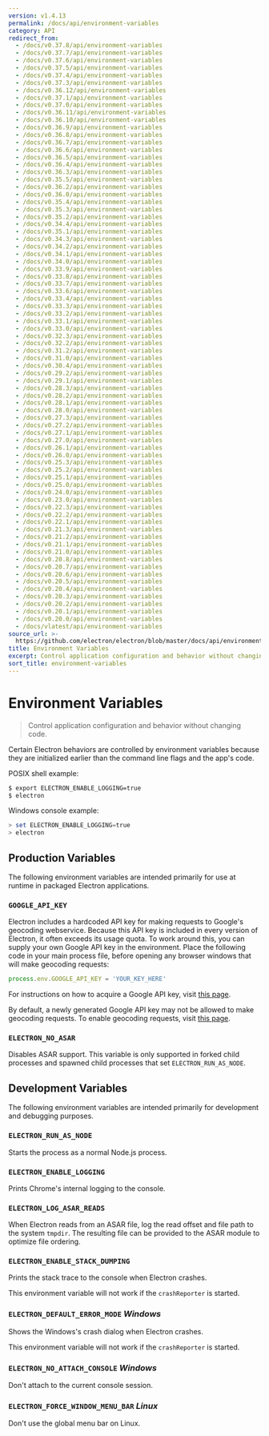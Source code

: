 ```yaml
---
version: v1.4.13
permalink: /docs/api/environment-variables
category: API
redirect_from:
  - /docs/v0.37.8/api/environment-variables
  - /docs/v0.37.7/api/environment-variables
  - /docs/v0.37.6/api/environment-variables
  - /docs/v0.37.5/api/environment-variables
  - /docs/v0.37.4/api/environment-variables
  - /docs/v0.37.3/api/environment-variables
  - /docs/v0.36.12/api/environment-variables
  - /docs/v0.37.1/api/environment-variables
  - /docs/v0.37.0/api/environment-variables
  - /docs/v0.36.11/api/environment-variables
  - /docs/v0.36.10/api/environment-variables
  - /docs/v0.36.9/api/environment-variables
  - /docs/v0.36.8/api/environment-variables
  - /docs/v0.36.7/api/environment-variables
  - /docs/v0.36.6/api/environment-variables
  - /docs/v0.36.5/api/environment-variables
  - /docs/v0.36.4/api/environment-variables
  - /docs/v0.36.3/api/environment-variables
  - /docs/v0.35.5/api/environment-variables
  - /docs/v0.36.2/api/environment-variables
  - /docs/v0.36.0/api/environment-variables
  - /docs/v0.35.4/api/environment-variables
  - /docs/v0.35.3/api/environment-variables
  - /docs/v0.35.2/api/environment-variables
  - /docs/v0.34.4/api/environment-variables
  - /docs/v0.35.1/api/environment-variables
  - /docs/v0.34.3/api/environment-variables
  - /docs/v0.34.2/api/environment-variables
  - /docs/v0.34.1/api/environment-variables
  - /docs/v0.34.0/api/environment-variables
  - /docs/v0.33.9/api/environment-variables
  - /docs/v0.33.8/api/environment-variables
  - /docs/v0.33.7/api/environment-variables
  - /docs/v0.33.6/api/environment-variables
  - /docs/v0.33.4/api/environment-variables
  - /docs/v0.33.3/api/environment-variables
  - /docs/v0.33.2/api/environment-variables
  - /docs/v0.33.1/api/environment-variables
  - /docs/v0.33.0/api/environment-variables
  - /docs/v0.32.3/api/environment-variables
  - /docs/v0.32.2/api/environment-variables
  - /docs/v0.31.2/api/environment-variables
  - /docs/v0.31.0/api/environment-variables
  - /docs/v0.30.4/api/environment-variables
  - /docs/v0.29.2/api/environment-variables
  - /docs/v0.29.1/api/environment-variables
  - /docs/v0.28.3/api/environment-variables
  - /docs/v0.28.2/api/environment-variables
  - /docs/v0.28.1/api/environment-variables
  - /docs/v0.28.0/api/environment-variables
  - /docs/v0.27.3/api/environment-variables
  - /docs/v0.27.2/api/environment-variables
  - /docs/v0.27.1/api/environment-variables
  - /docs/v0.27.0/api/environment-variables
  - /docs/v0.26.1/api/environment-variables
  - /docs/v0.26.0/api/environment-variables
  - /docs/v0.25.3/api/environment-variables
  - /docs/v0.25.2/api/environment-variables
  - /docs/v0.25.1/api/environment-variables
  - /docs/v0.25.0/api/environment-variables
  - /docs/v0.24.0/api/environment-variables
  - /docs/v0.23.0/api/environment-variables
  - /docs/v0.22.3/api/environment-variables
  - /docs/v0.22.2/api/environment-variables
  - /docs/v0.22.1/api/environment-variables
  - /docs/v0.21.3/api/environment-variables
  - /docs/v0.21.2/api/environment-variables
  - /docs/v0.21.1/api/environment-variables
  - /docs/v0.21.0/api/environment-variables
  - /docs/v0.20.8/api/environment-variables
  - /docs/v0.20.7/api/environment-variables
  - /docs/v0.20.6/api/environment-variables
  - /docs/v0.20.5/api/environment-variables
  - /docs/v0.20.4/api/environment-variables
  - /docs/v0.20.3/api/environment-variables
  - /docs/v0.20.2/api/environment-variables
  - /docs/v0.20.1/api/environment-variables
  - /docs/v0.20.0/api/environment-variables
  - /docs/vlatest/api/environment-variables
source_url: >-
  https://github.com/electron/electron/blob/master/docs/api/environment-variables.md
title: Environment Variables
excerpt: Control application configuration and behavior without changing code.
sort_title: environment-variables
---
```

# Environment Variables

> Control application configuration and behavior without changing code.

Certain Electron behaviors are controlled by environment variables because they are initialized earlier than the command line flags and the app's code.

POSIX shell example:

```bash
$ export ELECTRON_ENABLE_LOGGING=true
$ electron
```

Windows console example:

```powershell
> set ELECTRON_ENABLE_LOGGING=true
> electron
```

## Production Variables

The following environment variables are intended primarily for use at runtime in packaged Electron applications.

### `GOOGLE_API_KEY`

Electron includes a hardcoded API key for making requests to Google's geocoding webservice. Because this API key is included in every version of Electron, it often exceeds its usage quota. To work around this, you can supply your own Google API key in the environment. Place the following code in your main process file, before opening any browser windows that will make geocoding requests:

```javascript
process.env.GOOGLE_API_KEY = 'YOUR_KEY_HERE'
```

For instructions on how to acquire a Google API key, visit [this page](https://www.chromium.org/developers/how-tos/api-keys).

By default, a newly generated Google API key may not be allowed to make geocoding requests. To enable geocoding requests, visit [this page](https://console.developers.google.com/apis/api/geolocation/overview).

### `ELECTRON_NO_ASAR`

Disables ASAR support. This variable is only supported in forked child processes and spawned child processes that set `ELECTRON_RUN_AS_NODE`.

## Development Variables

The following environment variables are intended primarily for development and debugging purposes.

### `ELECTRON_RUN_AS_NODE`

Starts the process as a normal Node.js process.

### `ELECTRON_ENABLE_LOGGING`

Prints Chrome's internal logging to the console.

### `ELECTRON_LOG_ASAR_READS`

When Electron reads from an ASAR file, log the read offset and file path to the system `tmpdir`. The resulting file can be provided to the ASAR module to optimize file ordering.

### `ELECTRON_ENABLE_STACK_DUMPING`

Prints the stack trace to the console when Electron crashes.

This environment variable will not work if the `crashReporter` is started.

### `ELECTRON_DEFAULT_ERROR_MODE` _Windows_

Shows the Windows's crash dialog when Electron crashes.

This environment variable will not work if the `crashReporter` is started.

### `ELECTRON_NO_ATTACH_CONSOLE` _Windows_

Don't attach to the current console session.

### `ELECTRON_FORCE_WINDOW_MENU_BAR` _Linux_

Don't use the global menu bar on Linux.
